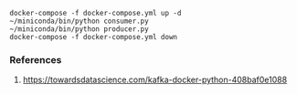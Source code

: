 ```
docker-compose -f docker-compose.yml up -d
~/miniconda/bin/python consumer.py
~/miniconda/bin/python producer.py
docker-compose -f docker-compose.yml down 
```

### References
1. https://towardsdatascience.com/kafka-docker-python-408baf0e1088